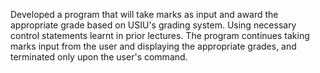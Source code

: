 Developed a program that will take marks as input and award the appropriate grade based on USIU's grading system. Using necessary control statements learnt in prior lectures.
The program continues taking marks input from the user and displaying the appropriate grades, and terminated only upon the user's command.

